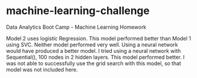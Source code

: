 # machine-learning-challenge
Data Analytics Boot Camp - Machine Learning Homework

Model 2 uses logistic Regression.  This model performed better than Model 1 using SVC.  Neither model performed very well.  Using a neural network would have produced a better model.  I tried using a neural network with Sequential(), 100 nodes in 2 hidden layers.  This model performed better.  I was not able to successfully use the grid search with this model, so that model was not included here.  